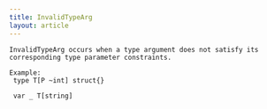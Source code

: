 ```yaml
---
title: InvalidTypeArg
layout: article
---
```

<!-- Copyright 2023 The Go Authors. All rights reserved.
     Use of this source code is governed by a BSD-style
     license that can be found in the LICENSE file. -->

<!-- Code generated by generrordocs.go; DO NOT EDIT. -->

```
InvalidTypeArg occurs when a type argument does not satisfy its
corresponding type parameter constraints.

Example:
 type T[P ~int] struct{}

 var _ T[string]
```

